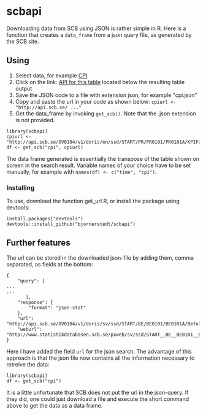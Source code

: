 # scbapi
Downloading data from SCB using JSON is rather simple in R. Here is a function that creates a `data_frame` from a json query file, as generated by the SCB site. 

## Using

1. Select data, for example [CPI](http://www.statistikdatabasen.scb.se/pxweb/en/ssd/START__PR__PR0101__PR0101A/KPIFastM/)
2. Click on the link: [API for this table]() located below the resulting table output
3. Save the JSON code to a file with extension json, for example "cpi.json"
4. Copy and paste the url in your code as shown below: `cpiurl <- "http://api.scb.se/ ..."`
5. Get the data_frame by invoking `get_scb()`. Note that the .json extension is not provided.

```
library(scbapi)
cpiurl <- "http://api.scb.se/OV0104/v1/doris/en/ssd/START/PR/PR0101/PR0101A/KPIFastM"
df <- get_scb("cpi", cpiurl)
```
The data frame generated is essentially the transpose of the table shown on screen in the search result. Variable names of your choice have to be set manually, for example with `names(df) <- c("time", "cpi")`. 

### Installing

To use, download the function get_url.R, or install the package using devtools:

```
install.packages("devtools")
devtools::install_github("bjornerstedt/scbapi")
```

## Further features

The url can be stored in the downloaded json-file by adding them, comma separated, as fields at the bottom:

```
{
    "query": [
... 
...
       ],
    "response": {
        "format": "json-stat"
    },
    "url": "http://api.scb.se/OV0104/v1/doris/sv/ssd/START/BE/BE0101/BE0101A/BefolkningNy",
    "weburl": "http://www.statistikdatabasen.scb.se/pxweb/sv/ssd/START__BE__BE0101__BE0101A/BefolkningNy"
}
```
Here I have added the field `url` for the json search. The advantage of this approach is that the json file now contains all the information necessary to retreive the data:

```
library(scbapi)
df <- get_scb("cpi")
```

It is a little unfortunate that SCB does not put the url in the json-query. If they did, one could just download a file and execute the short command above to get the data as a data frame. 


